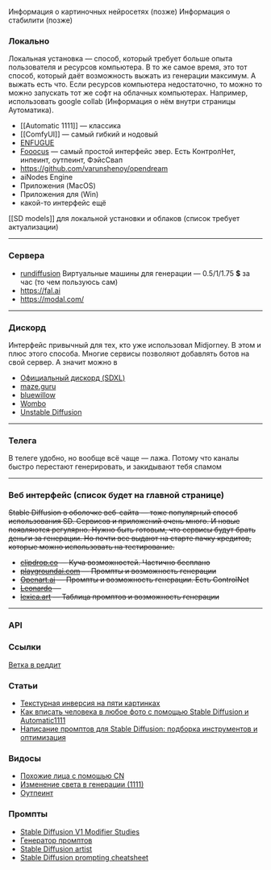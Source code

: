 

Информация о картиночных нейросетях (позже)
Информация о стабилити (позже)


### Локально
Локальная установка — способ, который требует больше опыта пользователя и ресурсов компьютера. В то же самое время, это тот способ, который даёт возможность выжать из генерации максимум. А выжать есть что. Если ресурсов компьютера недостаточно, то можно то можно запускать тот же софт на облачных компьютерах. Например, использовать google collab (Информация о нём внутри страницы Аутоматика). 

- [[Automatic 1111]] — классика
- [[ComfyUI]] — самый гибкий и нодовый
- [ENFUGUE](https://github.com/painebenjamin/app.enfugue.ai?tab=readme-ov-file)
- [Fooocus](https://github.com/lllyasviel/Fooocus) — самый простой интерфейс эвер. Есть КонтролНет, инпеинт, оутпеинт, ФэйсСвап
- https://github.com/varunshenoy/opendream
- aiNodes Engine
- Приложения (MacOS)
- Приложения для (Win)
- какой-то интерфейс ещё

[[SD models]] для локальной установки и облаков (список требует актуализации)

---
### Сервера
- [rundiffusion](https://app.rundiffusion.com/) Виртуальные машины для генерации — 0.5/1/1.75 **$** за час (то чем пользуюсь сам)
- https://fal.ai
- https://modal.com/


------
### Дискорд
Интерфейс привычный для тех, кто уже использовал Midjorney. В этом и плюс этого способа. Многие сервисы позволяют добавлять ботов на свой сервер. А значит можно в 

- [Официальный дискорд (SDXL)](https://discord.gg/stablediffusion)
- [maze.guru](https://maze.guru/create)
- [bluewillow](https://www.bluewillow.ai/)
- [Wombo ](https://discord.gg/wpbEhKQJ)
- [Unstable Diffusion](https://discord.gg/4Gp75yau)

---
### Телега
В телеге удобно, но вообще всё чаще — лажа. Потому что каналы быстро перестают генерировать, и закидывают тебя спамом

---
### Веб интерфейс (список будет на главной странице)
~~Stable Diffusion в оболочке веб-сайта — тоже популярный способ использования SD. Сервисов и приложений очень много. И новые появляются регулярно. Нужно быть готовым, что сервисы будут брать деньги за генерации. Но почти все выдают на старте пачку кредитов, которые можно использовать на тестирование.~~ 

- ~~[clipdrop.co](http://clipdrop.co/) — Куча возможностей. Частично бесплано~~
- ~~[playgroundai.com](https://playgroundai.com/)  — Промпты и возможность генерации~~ 
- ~~[Оpenart.ai](https://openart.ai/) — Промпты и возможность генерации. Есть ControlNet~~ 
- ~~[Leonardo](https://app.leonardo.ai/) —~~ 
- ~~[lexica.art](https://lexica.art/) — Таблица промптов и возможность генерации~~ 

---

### API


### Ссылки

[Ветка в реддит](https://www.reddit.com/r/StableDiffusion)

### Статьи
- [Текстурная инверсия на пяти картинках](https://www.reddit.com/r/StableDiffusion/comments/wvzr7s/tutorial_fine_tuning_stable_diffusion_using_only/)
- [Как вписать человека в любое фото с помощью Stable Diffusion и Automatic1111](https://dtf.ru/howto/1751351-kak-vpisat-cheloveka-v-lyuboe-foto-s-pomoshchyu-stable-diffusion-i-automatic1111)
- [Написание промптов для Stable Diffusion: подборка инструментов и оптимизация](https://dtf.ru/u/801655-phygital/1871114-napisanie-promptov-dlya-stable-diffusion-podborka-instrumentov-i-optimizaciya)

### Видосы
- [Похожие лица с помошью CN](https://www.youtube.com/watch?v=tBwmbTwMxfQ&ab_channel=SebastianKamph)
- [Изменение света в генерации (1111)](https://www.youtube.com/watch?v=_xHC3bT5GBU&t=291s&ab_channel=SebastianKamph)
- [Оутпеинт](https://www.youtube.com/watch?v=bRViS8MEElI&ab_channel=StableDiff)



### Промпты
- [Stable Diffusion V1 Modifier Studies](https://proximacentaurib.notion.site/2b07d3195d5948c6a7e5836f9d535592?v=b5b75a67cc52483c9965cfc141f6f582)
- [Генератор промптов](https://promptomania.com/creative-fabrica-spark-prompt-builder/)
- [Stable Diffusion artist](listhttps://stablediffusion.fr/artists)
- [Stable Diffusion prompting cheatsheet](https://moritz.pm/posts/parameters)


